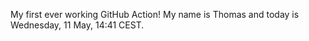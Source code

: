 My first ever working GitHub Action!
My name is Thomas and today is Wednesday, 11 May, 14:41 CEST. 
